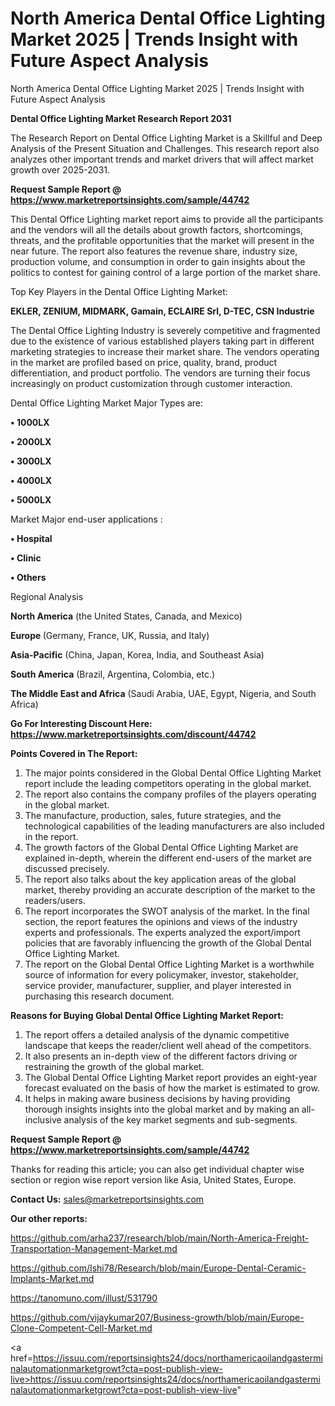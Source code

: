 # North America Dental Office Lighting Market 2025 | Trends Insight with Future Aspect Analysis
North America Dental Office Lighting Market 2025 | Trends Insight with Future Aspect Analysis

<strong>Dental Office Lighting Market Research Report 2031</strong>

The Research Report on Dental Office Lighting Market is a Skillful and Deep Analysis of the Present Situation and Challenges. This research report also analyzes other important trends and market drivers that will affect market growth over 2025-2031.

<strong>Request Sample Report @ <a href=https://www.marketreportsinsights.com/sample/44742>https://www.marketreportsinsights.com/sample/44742</a></strong>

This Dental Office Lighting market report aims to provide all the participants and the vendors will all the details about growth factors, shortcomings, threats, and the profitable opportunities that the market will present in the near future. The report also features the revenue share, industry size, production volume, and consumption in order to gain insights about the politics to contest for gaining control of a large portion of the market share.

Top Key Players in the Dental Office Lighting Market:

<strong>EKLER, ZENIUM, MIDMARK, Gamain, ECLAIRE Srl, D-TEC, CSN Industrie</strong>

The Dental Office Lighting Industry is severely competitive and fragmented due to the existence of various established players taking part in different marketing strategies to increase their market share. The vendors operating in the market are profiled based on price, quality, brand, product differentiation, and product portfolio. The vendors are turning their focus increasingly on product customization through customer interaction.

Dental Office Lighting Market Major Types are:

<strong>•  1000LX

•  2000LX

•  3000LX

•  4000LX

•  5000LX</strong>

Market Major end-user applications :

<strong>•  Hospital

•  Clinic

•  Others</strong>

Regional Analysis

</u><strong><b>North America</b></strong> (the United States, Canada, and Mexico)

<strong><b>Europe </b></strong>(Germany, France, UK, Russia, and Italy)

<strong><b>Asia-Pacific</b></strong> (China, Japan, Korea, India, and Southeast Asia)

<strong><b>South America</b></strong> (Brazil, Argentina, Colombia, etc.)

<strong><b>The Middle East and Africa</b></strong> (Saudi Arabia, UAE, Egypt, Nigeria, and South Africa)

<strong>Go For Interesting Discount Here: <a href=https://www.marketreportsinsights.com/discount/44742>https://www.marketreportsinsights.com/discount/44742</a></strong>

<strong>Points Covered in The Report:</strong>
<ol>
  <li>The major points considered in the Global Dental Office Lighting Market report include the leading competitors operating in the global market.</li>
  <li>The report also contains the company profiles of the players operating in the global market.</li>
  <li>The manufacture, production, sales, future strategies, and the technological capabilities of the leading manufacturers are also included in the report.</li>
  <li>The growth factors of the Global Dental Office Lighting Market are explained in-depth, wherein the different end-users of the market are discussed precisely.</li>
  <li>The report also talks about the key application areas of the global market, thereby providing an accurate description of the market to the readers/users.</li>
  <li>The report incorporates the SWOT analysis of the market. In the final section, the report features the opinions and views of the industry experts and professionals. The experts analyzed the export/import policies that are favorably influencing the growth of the Global Dental Office Lighting Market.</li>
  <li>The report on the Global Dental Office Lighting Market is a worthwhile source of information for every policymaker, investor, stakeholder, service provider, manufacturer, supplier, and player interested in purchasing this research document.</li>
</ol>
<strong>Reasons for Buying Global Dental Office Lighting Market Report:</strong>

<ol>
  <li>The report offers a detailed analysis of the dynamic competitive landscape that keeps the reader/client well ahead of the competitors.</li>
  <li>It also presents an in-depth view of the different factors driving or restraining the growth of the global market.</li>
  <li>The Global Dental Office Lighting Market report provides an eight-year forecast evaluated on the basis of how the market is estimated to grow.</li>
  <li>It helps in making aware business decisions by having providing thorough insights insights into the global market and by making an all-inclusive analysis of the key market segments and sub-segments.</li>
</ol>
<strong>Request Sample Report @ <a href=https://www.marketreportsinsights.com/sample/44742>https://www.marketreportsinsights.com/sample/44742</a></strong>


Thanks for reading this article; you can also get individual chapter wise section or region wise report version like Asia, United States, Europe.

<strong>Contact Us:</strong>
sales@marketreportsinsights.com

<strong>Our other reports:</strong>

<a href=https://github.com/arha237/research/blob/main/North-America-Freight-Transportation-Management-Market.md>https://github.com/arha237/research/blob/main/North-America-Freight-Transportation-Management-Market.md</a>

<a href=https://github.com/Ishi78/Research/blob/main/Europe-Dental-Ceramic-Implants-Market.md>https://github.com/Ishi78/Research/blob/main/Europe-Dental-Ceramic-Implants-Market.md</a>

<a href=https://tanomuno.com/illust/531790>https://tanomuno.com/illust/531790</a>

<a href=https://github.com/vijaykumar207/Business-growth/blob/main/Europe-Clone-Competent-Cell-Market.md>https://github.com/vijaykumar207/Business-growth/blob/main/Europe-Clone-Competent-Cell-Market.md</a>

<a href=https://issuu.com/reportsinsights24/docs/northamericaoilandgasterminalautomationmarketgrowt?cta=post-publish-view-live>https://issuu.com/reportsinsights24/docs/northamericaoilandgasterminalautomationmarketgrowt?cta=post-publish-view-live</a>"
